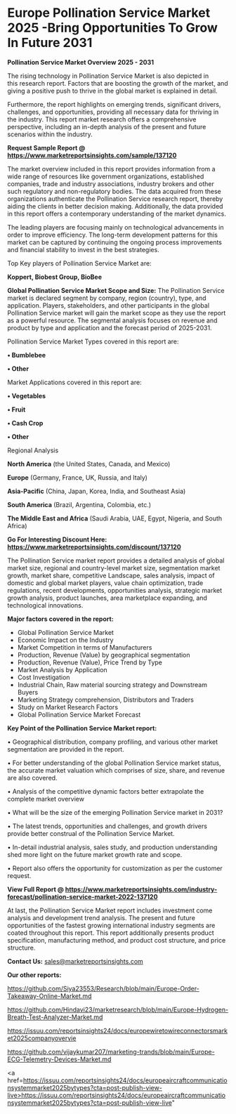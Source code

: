  # Europe Pollination Service Market 2025 -Bring Opportunities To Grow In Future 2031

<Strong> Pollination Service Market Overview 2025 - 2031</strong>

The rising technology in Pollination Service Market is also depicted in this research report. Factors that are boosting the growth of the market, and giving a positive push to thrive in the global market is explained in detail.

Furthermore, the report highlights on emerging trends, significant drivers, challenges, and opportunities, providing all necessary data for thriving in the industry. This report market research offers a comprehensive perspective, including an in-depth analysis of the present and future scenarios within the industry.

<strong>Request Sample Report @ <a href=https://www.marketreportsinsights.com/sample/137120>https://www.marketreportsinsights.com/sample/137120</a></strong>

The market overview included in this report provides information from a wide range of resources like government organizations, established companies, trade and industry associations, industry brokers and other such regulatory and non-regulatory bodies. The data acquired from these organizations authenticate the Pollination Service research report, thereby aiding the clients in better decision making. Additionally, the data provided in this report offers a contemporary understanding of the market dynamics.

The leading players are focusing mainly on technological advancements in order to improve efficiency. The long-term development patterns for this market can be captured by continuing the ongoing process improvements and financial stability to invest in the best strategies.

Top Key players of Pollination Service Market are:

<strong>Koppert, Biobest Group, BioBee</strong>

<strong><b>Global Pollination Service Market Scope and Size:</b></strong>
The Pollination Service market is declared segment by company, region (country), type, and application. Players, stakeholders, and other participants in the global Pollination Service market will gain the market scope as they use the report as a powerful resource. The segmental analysis focuses on revenue and product by type and application and the forecast period of 2025-2031.

Pollination Service Market Types covered in this report are:

<strong>• Bumblebee

• Other</strong>

Market Applications covered in this report are:

<strong>• Vegetables

• Fruit

• Cash Crop

• Other</strong> 

Regional Analysis

<strong>North America</strong> (the United States, Canada, and Mexico)

<strong>Europe</strong> (Germany, France, UK, Russia, and Italy)

<strong>Asia-Pacific</strong> (China, Japan, Korea, India, and Southeast Asia)

<strong>South America</strong> (Brazil, Argentina, Colombia, etc.)

<strong>The Middle East and Africa</strong> (Saudi Arabia, UAE, Egypt, Nigeria, and South Africa)

<strong>Go For Interesting Discount Here: <a href=https://www.marketreportsinsights.com/discount/137120>https://www.marketreportsinsights.com/discount/137120</a></strong>

The Pollination Service market report provides a detailed analysis of global market size, regional and country-level market size, segmentation market growth, market share, competitive Landscape, sales analysis, impact of domestic and global market players, value chain optimization, trade regulations, recent developments, opportunities analysis, strategic market growth analysis, product launches, area marketplace expanding, and technological innovations.

<strong><b>Major factors covered in the report:</b></strong>
<ul>
  <li>Global Pollination Service Market </li>
  <li>Economic Impact on the Industry</li>
  <li>Market Competition in terms of Manufacturers</li>
  <li>Production, Revenue (Value) by geographical segmentation</li>
  <li>Production, Revenue (Value), Price Trend by Type</li>
  <li>Market Analysis by Application</li>
  <li>Cost Investigation</li>
  <li>Industrial Chain, Raw material sourcing strategy and Downstream Buyers</li>
  <li>Marketing Strategy comprehension, Distributors and Traders</li>
  <li>Study on Market Research Factors</li>
  <li>Global Pollination Service Market Forecast</li>
</ul>

<strong><b>Key Point of the Pollination Service Market report:</b></strong>

• Geographical distribution, company profiling, and various other market segmentation are provided in the report.

• For better understanding of the global Pollination Service market status, the accurate market valuation which comprises of size, share, and revenue are also covered.

• Analysis of the competitive dynamic factors better extrapolate the complete market overview

• What will be the size of the emerging Pollination Service market in 2031?

• The latest trends, opportunities and challenges, and growth drivers provide better construal of the Pollination Service Market.

• In-detail industrial analysis, sales study, and production understanding shed more light on the future market growth rate and scope.

• Report also offers the opportunity for customization as per the customer request.

<strong><b>View Full Report @ <a href=https://www.marketreportsinsights.com/industry-forecast/pollination-service-market-2022-137120>https://www.marketreportsinsights.com/industry-forecast/pollination-service-market-2022-137120</a></b></strong>


At last, the Pollination Service Market report includes investment come analysis and development trend analysis. The present and future opportunities of the fastest growing international industry segments are coated throughout this report. This report additionally presents product specification, manufacturing method, and product cost structure, and price structure.

<strong>Contact Us:</strong>
sales@marketreportsinsights.com

<strong>Our other reports:</strong>

<a href=https://github.com/Siya23553/Research/blob/main/Europe-Order-Takeaway-Online-Market.md>https://github.com/Siya23553/Research/blob/main/Europe-Order-Takeaway-Online-Market.md</a>

<a href=https://github.com/Hindavi23/marketresearch/blob/main/Europe-Hydrogen-Breath-Test-Analyzer-Market.md>https://github.com/Hindavi23/marketresearch/blob/main/Europe-Hydrogen-Breath-Test-Analyzer-Market.md</a>

<a href=https://issuu.com/reportsinsights24/docs/europewiretowireconnectorsmarket2025companyovervie>https://issuu.com/reportsinsights24/docs/europewiretowireconnectorsmarket2025companyovervie</a>

<a href=https://github.com/vijaykumar207/marketing-trands/blob/main/Europe-ECG-Telemetry-Devices-Market.md>https://github.com/vijaykumar207/marketing-trands/blob/main/Europe-ECG-Telemetry-Devices-Market.md</a>

<a href=https://issuu.com/reportsinsights24/docs/europeaircraftcommunicationsystemmarket2025bytypes?cta=post-publish-view-live>https://issuu.com/reportsinsights24/docs/europeaircraftcommunicationsystemmarket2025bytypes?cta=post-publish-view-live</a>"
